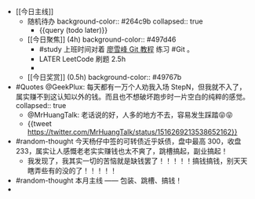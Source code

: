 - [[今日主线]]
	- 随机待办
	  background-color:: #264c9b
	  collapsed:: true
		- {{query (todo later)}}
	- [[今日聚焦]] (4h)
	  background-color:: #497d46
		- #study 上班时间对着 [廖雪峰 Git 教程](https://www.liaoxuefeng.com/wiki/896043488029600) 练习 #Git 。
		- LATER LeetCode 刷题 2.5h
		-
	- [[今日奖赏]] (0.5h)
	  background-color:: #49767b
- #Quotes @GeekPlux: 每天都有一万个人劝我入场 StepN，但我就不入了，属实赚不到这认知以外的钱。而且也不想破坏跑步时一片空白的纯粹的感觉。
  collapsed:: true
	- @MrHuangTalk: 老话说的好，人多的地方不去，容易发生踩踏😝😝
	- {{tweet https://twitter.com/MrHuangTalk/status/1516269213538652162}}
- #random-thought 今天杨仔中签的可转债近乎妖债，盘中最高 300，收盘 233，属实让人感慨老老实实赚钱也太不爽了，跳槽搞起，副业搞起！
	- 我发现了，我其实一切的苦恼就是缺钱罢了！！！！！搞钱搞钱，别天天瞎弄些有的没的了！！！！！
- #random-thought 本月主线 —— 包装、跳槽、搞钱！
-